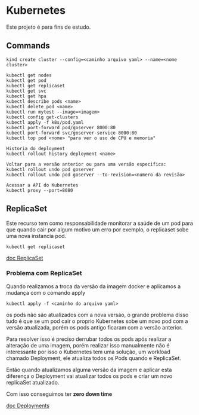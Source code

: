 # Kubernetes
Este projeto é para fins de estudo.

## Commands

```
kind create cluster --config=<caminho arquivo yaml> --name=<nome cluster>

kubectl get nodes
kubectl get pod
kubectl get replicaset
kubectl get svc
kubectl get hpa
kubectl describe pods <name>
kubectl delete pod <name>
kubectl run mytest --image=<imagem>
kubectl config get-clusters
kubectl apply -f k8s/pod.yaml
kubectl port-forward pod/goserver 8000:80
kubectl port-forward svc/goserver-service 8000:80
kubectl top pod <nome> "para ver o uso de CPU e memoria"

Historia do deployment
kubectl rollout history deployment <name>

Voltar para a versão anterior ou para uma versão especifica:
kubectl rollout undo pod goserver
kubectl rollout undo pod goserver --to-revision=<numero da revisão>

Acessar a API do Kubernetes
kubectl proxy --port=8080
```


## ReplicaSet

Este recurso tem como responsabilidade monitorar a saúde de um pod para que quando cair por algum motivo
um erro por exemplo, o replicaset sobe uma nova instancia pod.

```
kubectl get replicaset
```
[doc ReplicaSet](https://kubernetes.io/docs/concepts/workloads/controllers/replicaset/)

### Problema com ReplicaSet

Quando realizamos a troca da versão da imagem docker e aplicamos a mudança com o comando apply

```
kubectl apply -f <caminho do arquivo yaml>
```

os pods não são atualizados com a nova versão, o grande problema disso tudo é que se um pod cair
o proprio Kubernetes sobe um novo pod com a versão atualizada, porém os pods antigo ficaram com
a versão anterior.

Para resolver isso é preciso derrubar todos os pods após realizar a alteração de uma imagem,
porém realizar isso manualmente não é interessante por isso o Kubernetes tem uma solução, um workload
chamado Deployment, ele atualiza todos os Pods quando e ReplicaSet.

Então quando atualizamos alguma versão da imagem e aplicar esta diferença o Deployment vai atualizar todos os pods e criar um novo replicaSet atualizado.

Com isso conseguimos ter **zero down time**

[doc Deployments](https://kubernetes.io/docs/concepts/workloads/controllers/deployment/)


